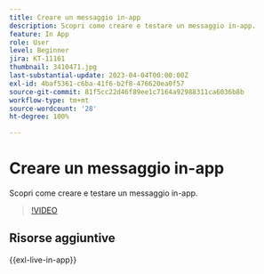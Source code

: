 ```yaml
---
title: Creare un messaggio in-app
description: Scopri come creare e testare un messaggio in-app.
feature: In App
role: User
level: Beginner
jira: KT-11161
thumbnail: 3410471.jpg
last-substantial-update: 2023-04-04T00:00:00Z
exl-id: 4baf5361-c6ba-41f6-b2f8-476620ea0f57
source-git-commit: 81f5cc22d46f89ee1c7164a92988311ca6036b8b
workflow-type: tm+mt
source-wordcount: '28'
ht-degree: 100%

---
```


# Creare un messaggio in-app

Scopri come creare e testare un messaggio in-app.

>[!VIDEO](https://video.tv.adobe.com/v/3410471?quality=12&learn=on)

## Risorse aggiuntive

{{exl-live-in-app}}
